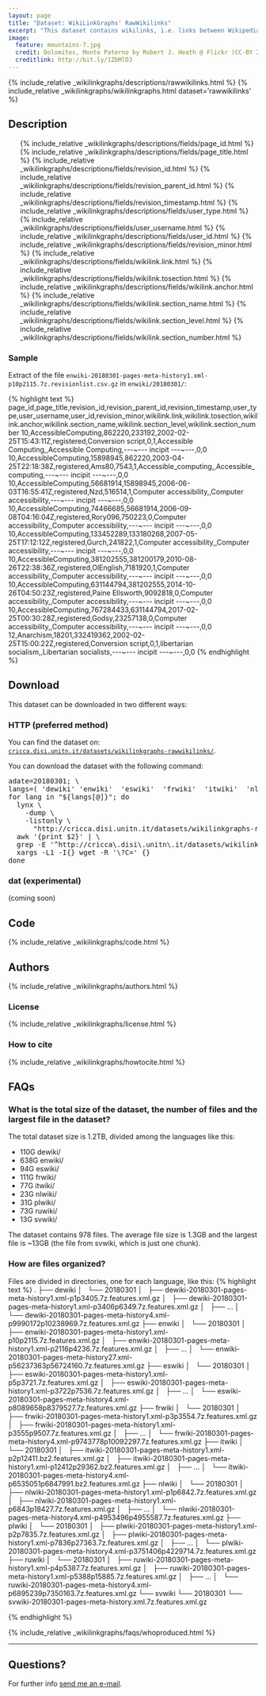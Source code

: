 ```yaml
---
layout: page
title: "Dataset: WikiLinkGraphs' RawWikilinks"
excerpt: "This dataset contains wikilinks, i.e. links between Wikipedia articles, extracted by processing each revision of each Wikipedia article (namespace 0) from Wikimedia's history dumps for the languages de, en, es, fr, it, nl, pl, ru, sv."
image:
  feature: mountains-7.jpg
  credit: Dolomites, Monte Paterno by Robert J. Heath @ Flickr (CC-BY 2.0)
  creditlink: http://bit.ly/1ZbMlDJ
---
```


  {% include_relative _wikilinkgraphs/descriptions/rawwikilinks.html %}
  {% include_relative _wikilinkgraphs/wikilinkgraphs.html dataset='rawwikilinks' %}

## Description

<ul>
	{% include_relative _wikilinkgraphs/descriptions/fields/page_id.html %}
	{% include_relative _wikilinkgraphs/descriptions/fields/page_title.html %}
	{% include_relative _wikilinkgraphs/descriptions/fields/revision_id.html %}
	{% include_relative _wikilinkgraphs/descriptions/fields/revision_parent_id.html %}
	{% include_relative _wikilinkgraphs/descriptions/fields/revision_timestamp.html %}
	{% include_relative _wikilinkgraphs/descriptions/fields/user_type.html %}
	{% include_relative _wikilinkgraphs/descriptions/fields/user_username.html %}
	{% include_relative _wikilinkgraphs/descriptions/fields/user_id.html %}
  {% include_relative _wikilinkgraphs/descriptions/fields/revision_minor.html %}
  {% include_relative _wikilinkgraphs/descriptions/fields/wikilink.link.html %}
  {% include_relative _wikilinkgraphs/descriptions/fields/wikilink.tosection.html %}
  {% include_relative _wikilinkgraphs/descriptions/fields/wikilink.anchor.html %}
  {% include_relative _wikilinkgraphs/descriptions/fields/wikilink.section_name.html %}
  {% include_relative _wikilinkgraphs/descriptions/fields/wikilink.section_level.html %}
  {% include_relative _wikilinkgraphs/descriptions/fields/wikilink.section_number.html %}
</ul>

### Sample

Extract of the file `enwiki-20180301-pages-meta-history1.xml-p10p2115.7z.revisionlist.csv.gz` in `enwiki/20180301/`:

{% highlight text %}
page_id,page_title,revision_id,revision_parent_id,revision_timestamp,user_type,user_username,user_id,revision_minor,wikilink.link,wikilink.tosection,wikilink.anchor,wikilink.section_name,wikilink.section_level,wikilink.section_number
10,AccessibleComputing,862220,233192,2002-02-25T15:43:11Z,registered,Conversion script,0,1,Accessible Computing,,Accessible Computing,---~--- incipit ---~---,0,0
10,AccessibleComputing,15898945,862220,2003-04-25T22:18:38Z,registered,Ams80,7543,1,Accessible_computing,,Accessible_computing,---~--- incipit ---~---,0,0
10,AccessibleComputing,56681914,15898945,2006-06-03T16:55:41Z,registered,Nzd,516514,1,Computer accessibility,,Computer accessibility,---~--- incipit ---~---,0,0
10,AccessibleComputing,74466685,56681914,2006-09-08T04:16:04Z,registered,Rory096,750223,0,Computer accessibility,,Computer accessibility,---~--- incipit ---~---,0,0
10,AccessibleComputing,133452289,133180268,2007-05-25T17:12:12Z,registered,Gurch,241822,1,Computer accessibility,,Computer accessibility,---~--- incipit ---~---,0,0
10,AccessibleComputing,381202555,381200179,2010-08-26T22:38:36Z,registered,OlEnglish,7181920,1,Computer accessibility,,Computer accessibility,---~--- incipit ---~---,0,0
10,AccessibleComputing,631144794,381202555,2014-10-26T04:50:23Z,registered,Paine Ellsworth,9092818,0,Computer accessibility,,Computer accessibility,---~--- incipit ---~---,0,0
10,AccessibleComputing,767284433,631144794,2017-02-25T00:30:28Z,registered,Godsy,23257138,0,Computer accessibility,,Computer accessibility,---~--- incipit ---~---,0,0
12,Anarchism,18201,332419362,2002-02-25T15:00:22Z,registered,Conversion script,0,1,libertarian socialism,,Libertarian socialists,---~--- incipit ---~---,0,0
{% endhighlight %}

## Download

This dataset can be downloaded in two different ways:

### HTTP (preferred method)

You can find the dataset on: [`cricca.disi.unitn.it/datasets/wikilinkgraphs-rawwikilinks/`](http://cricca.disi.unitn.it/datasets/wikilinkgraphs-rawwikilinks/).

You can download the dataset with the following command:
<pre>
adate=20180301; \
langs=( 'dewiki' 'enwiki'  'eswiki'  'frwiki'  'itwiki'  'nlwiki'  'plwiki'  'ruwiki' 'svwiki' ); \
for lang in "${langs[@]}"; do
  lynx \
    -dump \
    -listonly \
      "http://cricca.disi.unitn.it/datasets/wikilinkgraphs-rawwikilinks/${lang}/${adate}/" | \
  awk '{print $2}' | \
  grep -E '^http://cricca\.disi\.unitn\.it/datasets/wikilinkgraphs-rawwikilinks/' | \
  xargs -L1 -I{} wget -R '\?C=' {}
done
</pre>

### dat (experimental)

(coming soon)

## Code

  {% include_relative _wikilinkgraphs/code.html %}

## Authors

  {% include_relative _wikilinkgraphs/authors.html %}

### License

  {% include_relative _wikilinkgraphs/license.html %}

### How to cite

  {% include_relative _wikilinkgraphs/howtocite.html %}


## FAQs

### What is the total size of the dataset, the number of files and the largest file in the dataset?

The total dataset size is 1.2TB, divided among the languages like this:
* 110G    dewiki/
* 638G    enwiki/
* 94G     eswiki/
* 111G    frwiki/
* 77G     itwiki/
* 23G     nlwiki/
* 31G     plwiki/
* 73G     ruwiki/
* 13G     svwiki/

The dataset contains 978 files. The average file size is 1.3GB and the largest file is ~13GB
(the file from svwiki, which is just one chunk).

### How are files organized?

Files are divided in directories, one for each language, like this:
{% highlight text %}
.
├── dewiki
│   └── 20180301
│       ├── dewiki-20180301-pages-meta-history1.xml-p1p3405.7z.features.xml.gz
│       ├── dewiki-20180301-pages-meta-history1.xml-p3406p6349.7z.features.xml.gz
│       ├── ...
│       └── dewiki-20180301-pages-meta-history4.xml-p9990172p10238969.7z.features.xml.gz
├── enwiki
│   └── 20180301
│       ├── enwiki-20180301-pages-meta-history1.xml-p10p2115.7z.features.xml.gz
│       ├── enwiki-20180301-pages-meta-history1.xml-p2116p4236.7z.features.xml.gz
│       ├── ...
│       └── enwiki-20180301-pages-meta-history27.xml-p56237363p56724160.7z.features.xml.gz
├── eswiki
│   └── 20180301
│       ├── eswiki-20180301-pages-meta-history1.xml-p5p3721.7z.features.xml.gz
│       ├── eswiki-20180301-pages-meta-history1.xml-p3722p7536.7z.features.xml.gz
│       ├── ...
│       └── eswiki-20180301-pages-meta-history4.xml-p8089658p8379527.7z.features.xml.gz
├── frwiki
│   └── 20180301
│       ├── frwiki-20180301-pages-meta-history1.xml-p3p3554.7z.features.xml.gz
│       ├── frwiki-20180301-pages-meta-history1.xml-p3555p9507.7z.features.xml.gz
│       ├── ...
│       └── frwiki-20180301-pages-meta-history4.xml-p9743778p10092297.7z.features.xml.gz
├── itwiki
│   └── 20180301
│       ├── itwiki-20180301-pages-meta-history1.xml-p2p12411.bz2.features.xml.gz
│       ├── itwiki-20180301-pages-meta-history1.xml-p12412p29362.bz2.features.xml.gz
│       ├── ...
│       └── itwiki-20180301-pages-meta-history4.xml-p6535051p6847991.bz2.features.xml.gz
├── nlwiki
│   └── 20180301
│       ├── nlwiki-20180301-pages-meta-history1.xml-p1p6842.7z.features.xml.gz
│       ├── nlwiki-20180301-pages-meta-history1.xml-p6843p18427.7z.features.xml.gz
│       ├── ...
│       └── nlwiki-20180301-pages-meta-history4.xml-p4953496p4955587.7z.features.xml.gz
├── plwiki
│   └── 20180301
│       ├── plwiki-20180301-pages-meta-history1.xml-p2p7835.7z.features.xml.gz
│       ├── plwiki-20180301-pages-meta-history1.xml-p7836p27363.7z.features.xml.gz
│       ├── ...
│       └── plwiki-20180301-pages-meta-history4.xml-p3751406p4229714.7z.features.xml.gz
├── ruwiki
│   └── 20180301
│       ├── ruwiki-20180301-pages-meta-history1.xml-p4p5387.7z.features.xml.gz
│       ├── ruwiki-20180301-pages-meta-history1.xml-p5388p15885.7z.features.xml.gz
│       ├── ...
│       └── ruwiki-20180301-pages-meta-history4.xml-p6895239p7350163.7z.features.xml.gz
└── svwiki
    └── 20180301
        └── svwiki-20180301-pages-meta-history.xml.7z.features.xml.gz

{% endhighlight %}


  {% include_relative _wikilinkgraphs/faqs/whoproduced.html %}

---

## Questions?

For further info <a href="mailto:cristian.consonni(at)unitn(dot)it" target="_blank">send me an e-mail</a>.
